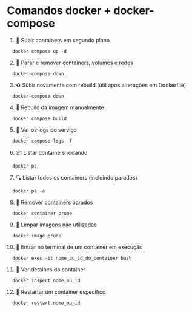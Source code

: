 # Comandos docker + docker-compose

1. 🔼 Subir containers em segundo plano

```
  docker compose up -d
```

2. 🔽 Parar e remover containers, volumes e redes

```
  docker-compose down
```

3. ♻️ Subir novamente com rebuild (útil após alterações em Dockerfile)

```
  docker-compose down
```

4. 🔄 Rebuild da imagem manualmente

```
  docker compose build
```

5. 📜 Ver os logs do serviço

```
  docker compose logs -f
```

6. 📦 Listar containers rodando

```
  docker ps
```

7. 🔍 Listar todos os containers (incluindo parados)

```
  docker ps -a
```

8. 🧼 Remover containers parados

```
  docker container prune
```

9. 🧹 Limpar imagens não utilizadas

```
  docker image prune
```

10. 🧪 Entrar no terminal de um container em execução

```
  docker exec -it nome_ou_id_do_container bash
```

11. 🐳 Ver detalhes do container

```
  docker inspect nome_ou_id
```

12. 🔄 Restartar um container específico

```
  docker restart nome_ou_id
```
